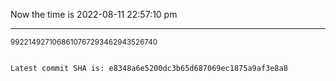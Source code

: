 Now the time is 2022-08-11 22:57:10 pm

---

<small>9922149271068610767293462943526740</small>

```txt

Latest commit SHA is: e8348a6e5200dc3b65d687069ec1875a9af3e8a8
```
